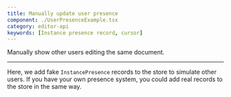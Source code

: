 ```yaml
---
title: Manually update user presence
component: ./UserPresenceExample.tsx
category: editor-api
keywords: [Instance presence record, cursor]
---
```


Manually show other users editing the same document.

---

Here, we add fake `InstancePresence` records to the store to simulate other users. If you have your own presence system, you could add real records to the store in the same way.
